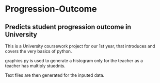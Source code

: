 # Progression-Outcome 

## Predicts student progression outcome in University

This is a University coursework project for our 1st year, that introduces and covers the very basics of python. 

graphics.py is used to generate a histogram only for the teacher as a teacher has multiply stuednts.

Text files are then generated for the inputed data.
